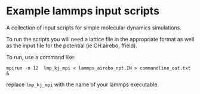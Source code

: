 # Example lammps input scripts

A collection of input scripts for simple molecular dynamics simulations.

To run the scripts you will need a lattice file in the appropriate format as well as the input file for the potential (ie CH.airebo, ffield).


To run, use a command like:

`mpirun -n 12  lmp_kj_mpi < lammps_airebo_npt.IN > commandline_out.txt &`

replace `lmp_kj_mpi` with the name of your lammps executable.

